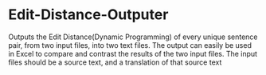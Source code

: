 # Edit-Distance-Outputer
Outputs the Edit Distance(Dynamic Programming) of every unique sentence pair, from two input files, into two text files. 
The output can easily be used in Excel to compare and contrast the results of the two input files. The input files should be a source text,
and a translation of that source text
